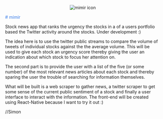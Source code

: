 <p align="center">
  <img src="https://user-images.githubusercontent.com/9406331/29996117-e4da3cba-8ff8-11e7-8998-7294d52b2233.png" alt="mimir icon"/>
</p>

<span style="color:#357AE8"># mimir</span>

Stock news app that ranks the urgency the stocks in a of a users portfolio
based the Twitter activity around the stocks. Under development :)

The idea here is to use the twitter public streams to compare the volume of
tweets of individual stocks against the the average volume. This will be used
to give each stock an urgency score thereby giving the user an indication about
which stock to focus her attention on.

The second part is to provide the user with a list of the five (or some number)
of the most relevant news articles about each stock and thereby sparing the user
the trouble of searching for information themselves.

What will be built is a web scraper to gather news, a twitter scraper to get
some sense of the current public sentiment of a stock and finally a user
interface to interact with the information. The front-end will be created using
React-Native because I want to try it out :)

//Simon
